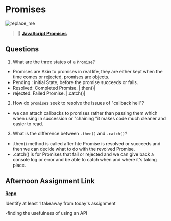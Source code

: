 # Promises

![replace_me](https://codeworks.blob.core.windows.net/public/assets/img/illustrations/placeholder.svg)

> **📖 [JavaScript Promises](https://codeworksacademy.com/fs-student-guide/resources/wk4/02-Promises)**

## Questions

1. What are the three states of a `Promise`?

- Promises are Akin to promises in real life, they are either kept when the time comes or rejected, promises are objects.
- Pending : initial State, before the promise succeeds or fails.
- Resolved: Completed Promise. |.then()|
- rejected: Failed Promise. |.catch()|

2. How do `promise`s seek to resolve the issues of "callback hell"?

- we can attach callbacks to promises rather than passing them which when using in succession or "chaining "it makes code much cleaner and easier to read.

3. What is the difference between `.then()` and `.catch()`?
 - .then() method is called after hte Promise is resolved or succeeds and then we can decide what to do with the revolved Promise. 
 - .catch() is for Promises that fail or rejected and we can give back a console log or error and be able to catch when and where it's taking place. 

## Afternoon Assignment Link

**[Repo](https://github.com/TungLe0319/gregsAPI)**

Identify at least 1 takeaway from today's assignment

 -finding the usefulness of using an API